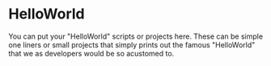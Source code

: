 # HelloWorld
You can put your "HelloWorld" scripts or projects here. These can be simple one liners or small projects that simply prints out the famous "HelloWorld" that we as developers would be so acustomed to.
